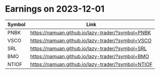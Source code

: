 # Earnings on 2023-12-01

| Symbol | Link |
| ---| --- |
| PNBK | https://namuan.github.io/lazy-trader/?symbol=PNBK |
| VSCO | https://namuan.github.io/lazy-trader/?symbol=VSCO |
| SRL | https://namuan.github.io/lazy-trader/?symbol=SRL |
| BMO | https://namuan.github.io/lazy-trader/?symbol=BMO |
| NTIOF | https://namuan.github.io/lazy-trader/?symbol=NTIOF |
